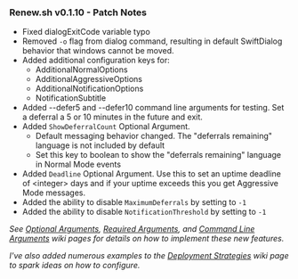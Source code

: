 ### Renew.sh v0.1.10 - Patch Notes
- Fixed dialogExitCode variable typo
- Removed `-o` flag from dialog command, resulting in default SwiftDialog behavior that windows cannot be moved.
- Added additional configuration keys for:
    - AdditionalNormalOptions
    - AdditionalAggressiveOptions
    - AdditionalNotificationOptions
    - NotificationSubtitle
- Added --defer5 and --defer10 command line arguments for testing. Set a deferral a 5 or 10 minutes in the future and exit.
- Added `ShowDeferralCount` Optional Argument.
  - Default messaging behavior changed. The "deferrals remaining" language is not included by default
  - Set this key to boolean <true/> to show the "deferrals remaining" language in Normal Mode events
- Added `Deadline` Optional Argument. Use this to set an uptime deadline of \<integer\> days and if your uptime exceeds this you get Aggressive Mode messages.
- Added the ability to disable `MaximumDeferrals` by setting to `-1`
- Added the ability to disable `NotificationThreshold` by setting to `-1`

_See [Optional Arguments](https://github.com/SecondSonConsulting/Renew/wiki/OptionalArguments), [Required Arguments](https://github.com/SecondSonConsulting/Renew/wiki/RequiredArguments), and  [Command Line Arguments](https://github.com/SecondSonConsulting/Renew/wiki/Command-Line-Arguments) wiki pages for details on how to implement these new features._

_I've also added numerous examples to the [Deployment Strategies](https://github.com/SecondSonConsulting/Renew/wiki/Deployment-Strategies) wiki page to spark ideas on how to configure._
